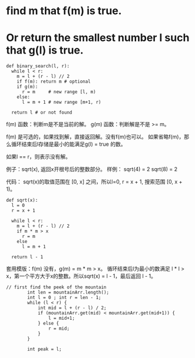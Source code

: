 # find m that f(m) is true.
# Or return the smallest number l such that g(l) is true.

```
def binary_search(l, r):
  while l < r:
    m = l + (r - l) // 2
    if f(m): return m # optional
    if g(m):
      r = m     # new range [l, m)
    else:
      l = m + 1 # new range [m+1, r)

  return l # or not found
```

f(m) 函数：判断m是不是当前的解。
g(m) 函数：判断解是不是 >= m。

f(m) 是可选的，如果找到解，直接返回解。没有f(m)也可以。
如果省略f(m)，那么循环结束后l存储是最小的能满足g(l) = true 的数。

如果l == r，则表示没有解。


例子：sqrt(x), 返回x开根号后的整数部分。
样例：
sqrt(4) = 2
sqrt(8) = 2


代码：
sqrt(x)的取值范围在 [0, x] 之间，所以l=0, r = x + 1, 搜索范围 [0, x + 1)。


```
def sqrt(x):
  l = 0
  r = x + 1

  while l < r:
    m = l + (r - l) // 2
    if m * m > x
      r = m
    else
      l = m + 1

  return l - 1
```

套用模版：f(m) 没有，g(m) = m * m > x。
循环结束后l为最小的数满足 l * l > x，第一个平方大于x的整数。所以sqrt(x) = l - 1，最后返回 l - 1。

```
// first find the peek of the mountain
        int len = mountainArr.length();
        int l = 0 ; int r = len - 1;
        while (l < r) {
            int mid = l + (r - l) / 2;
            if (mountainArr.get(mid) < mountainArr.get(mid+1)) {
                l = mid+1;
            } else {
                r = mid;
            }
        }
        
        int peak = l;
```
